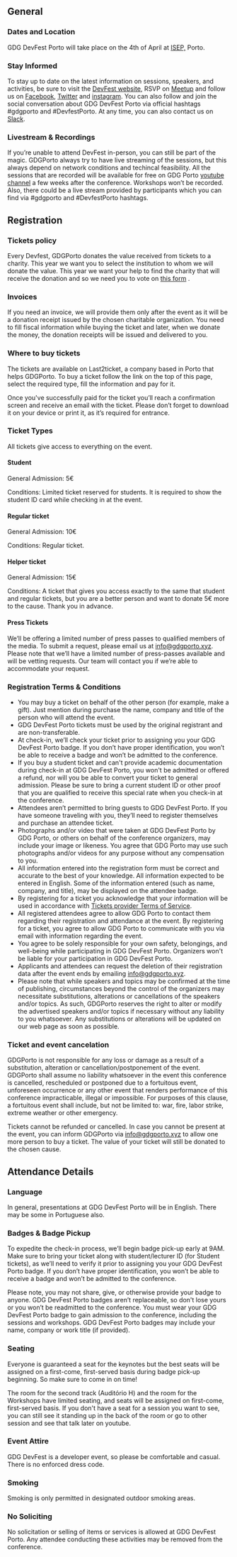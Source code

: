 ## General

### Dates and Location

GDG DevFest Porto will take place on the 4th of April at [ISEP,]( https://goo.gl/maps/sAD1W1zASnPiqigSA) Porto.

### Stay Informed

To stay up to date on the latest information on sessions, speakers, and activities, be sure to visit the [DevFest website](https://devfest.gdgporto.xyz), RSVP on [Meetup]( https://www.meetup.com/GDG-Porto/) and follow us on [Facebook](https://www.facebook.com/GDGPorto/), [Twitter](https://twitter.com/gdgporto/) and [instagram](https://www.instagram.com/gdg_porto/). You can also follow and join the social conversation about GDG DevFest Porto via official hashtags #gdgporto and #DevfestPorto. At any time, you can also contact us on [Slack](https://gdgporto.slack.com/).

### Livestream & Recordings

If you’re unable to attend DevFest in-person, you can still be part of the magic. GDGPorto always try to have live streaming of the sessions, but this always depend on network conditions and techincal feasibility. All the sessions that are recorded will be available for free on GDG Porto [youtube channel](https://m.youtube.com/channel/UCbk5t8o_gkmR-zQemAgDOkA) a few weeks after the conference. Workshops won’t be recorded. Also, there could be a live stream provided by participants which you can find via #gdgporto and #DevfestPorto hashtags.

## Registration

### Tickets policy

Every Devfest, GDGPorto donates the value received from tickets to a charity. This year we want you to select the institution to whom we will donate the value. This year we want your help to find the charity that will receive the donation and so we need you to vote on [this form](https://forms.gle/fr4sfpUcP2J3TU5L8) .


### Invoices
If you need an invoice, we will provide them only after the event as it will be a donation receipt issued by the chosen charitable organization. You need to fill fiscal information while buying the ticket and later, when we donate the money, the donation receipts will be issued and delivered to you.


### Where to buy tickets

The tickets are available on Last2ticket, a company based in Porto that helps GDGPorto. To buy a ticket follow the link on the top of this page, select the required type, fill the information and pay for it.

Once you've successfully paid for the ticket you’ll reach a confirmation screen and receive an email with the ticket. Please don’t forget to download it on your device or print it, as it’s required for entrance.

### Ticket Types

All tickets give access to everything on the event.

#### **Student**

General Admission: 5€

Conditions: Limited ticket reserved for students. It is required to show the student ID card while checking in at the event.

#### **Regular ticket**

General Admission: 10€

Conditions: Regular ticket.

#### **Helper ticket**

General Admission: 15€

Conditions: A ticket that gives you access exactly to the same that student and regular tickets, but you are a better person and want to donate 5€ more to the cause. Thank you in advance.


#### **Press Tickets**

We’ll be offering a limited number of press passes to qualified members of the media. To submit a request, please email us at [info@gdgporto.xyz](mailto:info@gdgporto.xyz). Please note that we’ll have a limited number of press-passes available and will be vetting requests. Our team will contact you if we’re able to accommodate your request.


### Registration Terms & Conditions

- You may buy a ticket on behalf of the other person (for example, make a gift). Just mention during purchase the name, company and title of the person who will attend the event.
- GDG DevFest Porto tickets must be used by the original registrant and are non-transferable.
- At check-in, we’ll check your ticket prior to assigning you your GDG DevFest Porto badge. If you don’t have proper identification, you won’t be able to receive a badge and won’t be admitted to the conference.
- If you buy a student ticket and can't provide academic documentation during check-in at GDG DevFest Porto, you won't be admitted or offered a refund, nor will you be able to convert your ticket to general admission. Please be sure to bring a current student ID or other proof that you are qualified to receive this special rate when you check-in at the conference.
- Attendees aren’t permitted to bring guests to GDG DevFest Porto. If you have someone traveling with you, they’ll need to register themselves and purchase an attendee ticket.
- Photographs and/or video that were taken at GDG DevFest Porto by GDG Porto, or others on behalf of the conference organizers, may include your image or likeness. You agree that GDG Porto may use such photographs and/or videos for any purpose without any compensation to you.
- All information entered into the registration form must be correct and accurate to the best of your knowledge. All information expected to be entered in English. Some of the information entered (such as name, company, and title), may be displayed on the attendee badge.
- By registering for a ticket you acknowledge that your information will be used in accordance with [Tickets provider Terms of Service](https://hello.last2ticket.com/terms-and-conditions).
- All registered attendees agree to allow GDG Porto to contact them regarding their registration and attendance at the event. By registering for a ticket, you agree to allow GDG Porto to communicate with you via email with information regarding the event.
- You agree to be solely responsible for your own safety, belongings, and well-being while participating in GDG DevFest Porto. Organizers won't be liable for your participation in GDG DevFest Porto.
- Applicants and attendees can request the deletion of their registration data after the event ends by emailing [info@gdgporto.xyz](mailto:info@gdgporto.xyz).
- Please note that while speakers and topics may be confirmed at the time of publishing, circumstances beyond the control of the organizers may necessitate substitutions, alterations or cancellations of the speakers and/or topics. As such, GDGPorto reserves the right to alter or modify the advertised speakers and/or topics if necessary without any liability to you whatsoever. Any substitutions or alterations will be updated on our web page as soon as possible.

### Ticket and event cancelation
GDGPorto is not responsible for any loss or damage as a result of a substitution, alteration or cancellation/postponement of the event. GDGPorto shall assume no liability whatsoever in the event this conference is cancelled, rescheduled or postponed due to a fortuitous event, unforeseen occurrence or any other event that renders performance of this conference impracticable, illegal or impossible. For purposes of this clause, a fortuitous event shall include, but not be limited to: war, fire, labor strike, extreme weather or other emergency.

Tickets cannot be refunded or cancelled. In case you cannot be present at the event, you can inform GDGPorto via [info@gdgporto.xyz](mailto:info@gdgporto.xyz) to allow one more person to buy a ticket. The value of your ticket will still be donated to the chosen cause.


## Attendance Details

### Language

In general, presentations at GDG DevFest Porto will be in English. There may be some in Portuguese also.


### Badges & Badge Pickup

To expedite the check-in process, we’ll begin badge pick-up early at 9AM. Make sure to bring your ticket along with student/lecturer ID (for Student tickets), as we’ll need to verify it prior to assigning you your GDG DevFest Porto badge. If you don’t have proper identification, you won’t be able to receive a badge and won’t be admitted to the conference.

Please note, you may not share, give, or otherwise provide your badge to anyone. GDG DevFest Porto badges aren’t replaceable, so don't lose yours or you won’t be readmitted to the conference. You must wear your GDG DevFest Porto badge to gain admission to the conference, including the sessions and workshops. GDG DevFest Porto badges may include your name, company or work title (if provided).

### Seating

Everyone is guaranteed a seat for the keynotes but the best seats will be assigned on a first-come, first-served basis during badge pick-up beginning. So make sure to come in on time!

The room for the second track (Auditório H) and the room for the Workshops have limited seating, and seats will be assigned on first-come, first-served basis. If you don't have a seat for a session you want to see, you can still see it standing up in the back of the room or go to other session and see that talk later on youtube.

### Event Attire

GDG DevFest is a developer event, so please be comfortable and casual. There is no enforced dress code.

### Smoking

Smoking is only permitted in designated outdoor smoking areas.

### No Soliciting

No solicitation or selling of items or services is allowed at GDG DevFest Porto. Any attendee conducting these activities may be removed from the conference.
